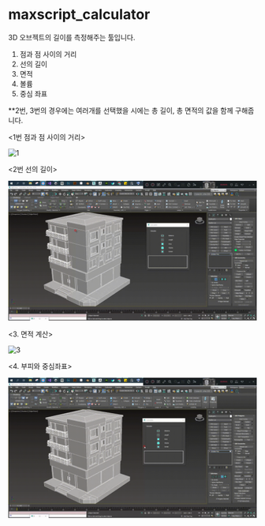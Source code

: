 # maxscript_calculator

3D 오브젝트의 길이를 측정해주는 툴입니다.

1. 점과 점 사이의 거리
2. 선의 길이
3. 면적
4. 볼륨
5. 중심 좌표

**2번, 3번의 경우에는 여러개를 선택했을 시에는 총 길이, 총 면적의 값을 함께 구해줍니다.



<1번 점과 점 사이의 거리>

![1](images/1.gif)





<2번 선의 길이>

![2](images/2.gif)





<3. 면적 계산>

![3](images/3.gif)





<4. 부피와 중심좌표>

![4](images/4.gif)

